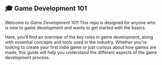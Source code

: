 ##  🎓 Game Development 101

Welcome to *Game Development 101*! This repo is designed for anyone who is new to game development and wants to get started with the basics.   

Here, you'll find an overview of the key roles in game development, along with essential concepts and tools used in the industry. Whether you're looking to create your first indie game or just curious about how games are made, this guide will help you understand the different aspects of the game development process.
